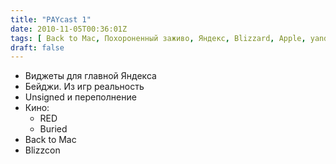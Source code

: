 ```yaml
---
title: "PAYcast 1"
date: 2010-11-05T00:36:01Z
tags: [ Back to Mac, Похороненный заживо, Яндекс, Blizzard, Apple, yandex, Blizzcon, Buried, PAYcast, unsigned, RED, film ]
draft: false
---
```

<div>
<ul>
<li>Виджеты для главной Яндекса</li>
<li>Бейджи. Из игр  реальность</li>
<li>Unsigned и переполнение</li>
<li>Кино:
<ul>
<li>RED</li>
<li>Buried</li>
</ul>
</li>
<li>Back to Mac</li>
<li>Blizzcon</li>
</ul>
</div>

     